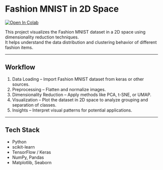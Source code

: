 # Fashion MNIST in 2D Space

[![Open In Colab](https://colab.research.google.com/assets/colab-badge.svg)](https://colab.research.google.com/drive/1lN7Ux0ntsA0ETN8svGjbC8A-9m05ldip?usp=sharing)

This project visualizes the Fashion MNIST dataset in a 2D space using dimensionality reduction techniques.  
It helps understand the data distribution and clustering behavior of different fashion items.

---

## Workflow
1. Data Loading – Import Fashion MNIST dataset from keras or other sources.  
2. Preprocessing – Flatten and normalize images.  
3. Dimensionality Reduction – Apply methods like PCA, t-SNE, or UMAP.  
4. Visualization – Plot the dataset in 2D space to analyze grouping and separation of classes.  
5. Insights – Interpret visual patterns for potential applications.

---

## Tech Stack
- Python  
- scikit-learn  
- TensorFlow / Keras  
- NumPy, Pandas  
- Matplotlib, Seaborn  
